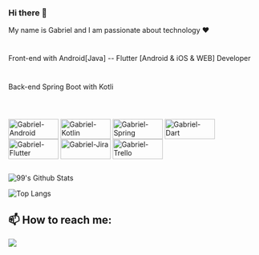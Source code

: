 ### Hi there 👋

My name is Gabriel and I am passionate about technology ❤️

#
Front-end with Android[Java] -- Flutter [Android & iOS & WEB] Developer 
#
Back-end Spring Boot with Kotli
#
<div style="display: inline_block"><br>
  <img align="center" alt="Gabriel-Android" height="40" width="100" src="https://img.shields.io/badge/Android-3DDC84?style=for-the-          badge&logo=android&logoColor=white">
  <img align="center" alt="Gabriel-Kotlin"  height="40" width="100" src="https://img.shields.io/badge/Kotlin-0095D5?&style=for-the-          badge&logo=kotlin&logoColor=white">
  <img align="center" alt="Gabriel-Spring" height="40" width="100"src="https://img.shields.io/badge/Spring-6DB33F?style=for-the-             badge&logo=spring&logoColor=white">
  <img align="center" alt="Gabriel-Dart" height="40" width="100" src="https://img.shields.io/badge/Dart-0175C2?style=for-the-                badge&logo=dart&logoColor=white">
  <img align="center" alt="Gabriel-Flutter" height="40" width="100" src="https://img.shields.io/badge/Flutter-02569B?style=for-the-         badge&logo=flutter&logoColor=white">
  <img align="center" alt="Gabriel-Jira" height="40" width="100" src="https://img.shields.io/badge/Jira-0052CC?style=for-the-                badge&logo=Jira&logoColor=white">
  <img align="center" alt="Gabriel-Trello" height="40" width="100" src="https://img.shields.io/badge/Trello-0052CC?style=for-the-           badge&logo=trello&logoColor=white">
</div>

##

 ![99's Github Stats](https://github-readme-stats.vercel.app/api?username=gadearaujo&bg_color=30,00276D,008BFF&title_color=fff&text_color=fff)


![Top Langs](https://github-readme-stats.vercel.app/api/top-langs/?username=gadearaujo&layout=compact)


## 📫 How to reach me:
 <a href = "mailto:ga.dearaujo4@gmail.com"><img src="https://img.shields.io/badge/-Gmail-%23333?style=for-the-badge&logo=gmail&logoColor=white" target="_blank"></a>
<!--
**gadearaujo/gadearaujo** is a ✨ _special_ ✨ repository because its `README.md` (this file) appears on your GitHub profile.

Here are some ideas to get you started:

- 🔭 I’m currently working on ...
- 🌱 I’m currently learning ...
- 👯 I’m looking to collaborate on ...
- 🤔 I’m looking for help with ...
- 💬 Ask me about ...
- 📫 How to reach me: ...
- 😄 Pronouns: ...
- ⚡ Fun fact: ...
-->
